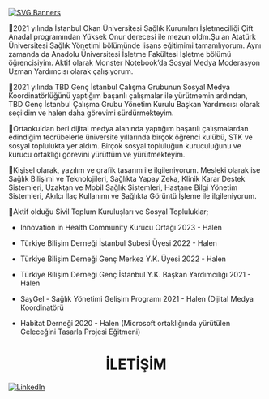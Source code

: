 [![SVG Banners](https://svg-banners.vercel.app/api?type=origin&text1=Herkese%20Merhaba%20Ben%20Melisa😇👋&text2=🌺%20Hoş%20Geldiniz&width=1200&height=400)](https://github.com/Akshay090/svg-banners)

🌺2021 yılında İstanbul Okan Üniversitesi Sağlık Kurumları İşletmeciliği Çift Anadal programından Yüksek Onur derecesi ile mezun oldm.Şu an Atatürk Üniversitesi Sağlık Yönetimi bölümünde lisans eğitimimi tamamlıyorum. Aynı zamanda da Anadolu Üniversitesi İşletme Fakültesi İşletme bölümü öğrencisiyim. Aktif olarak Monster Notebook’da Sosyal Medya Moderasyon Uzman Yardımcısı olarak çalışıyorum.

🌺2021 yılında TBD Genç İstanbul Çalışma Grubunun Sosyal Medya Koordinatörlüğünü yaptığım başarılı çalışmalar ile yürütmemin ardından, TBD Genç İstanbul Çalışma Grubu Yönetim Kurulu Başkan Yardımcısı olarak seçildim ve halen daha görevimi sürdürmekteyim.

🌺Ortaokuldan beri dijital medya alanında yaptığım başarılı çalışmalardan edindiğim tecrübelerle üniversite yıllarında birçok öğrenci kulübü, STK ve sosyal toplulukta yer aldım. Birçok sosyal topluluğun kuruculuğunu ve kurucu ortaklığı görevini yürüttüm ve yürütmekteyim.

🌺Kişisel olarak, yazılım ve grafik tasarım ile ilgileniyorum. Mesleki olarak ise Sağlık Bilişimi ve Teknolojileri, Sağlıkta Yapay Zeka, Klinik Karar Destek Sistemleri, Uzaktan ve Mobil Sağlık Sistemleri, Hastane Bilgi Yönetim Sistemleri, Akılcı İlaç Kullanımı ve Sağlıkta Görüntü İşleme ile ilgileniyorum.


🌺Aktif olduğu Sivil Toplum Kuruluşları ve Sosyal Topluluklar;
- Innovation in Health Community Kurucu Ortağı 2023 - Halen

- Türkiye Bilişim Derneği İstanbul Şubesi Üyesi 2022 - Halen

- Türkiye Bilişim Derneği Genç Merkez Y.K. Üyesi 2022 - Halen

- Türkiye Bilişim Derneği Genç İstanbul Y.K. Başkan Yardımcılığı 2021 - Halen

- SayGel - Sağlık Yönetimi Gelişim Programı 2021 - Halen
(Dijital Medya Koordinatörü

- Habitat Derneği 2020 - Halen
(Microsoft ortaklığında yürütülen Geleceğini Tasarla Projesi Eğitmeni) 



<div align="center"> <p>  

# İLETİŞİM # 
</p> </div>


<a href= "https://tr.linkedin.com/in/melisasahin/" rel="nofollow">
<img src= "https://img.shields.io/badge/linkedin-%230077B5.svg?style=for-the-badge&amp;logo=linkedin&amp;logoColor=white" alt="LinkedIn" data-canonical-src="https://img.shields.io/badge/linkedin-%230077B5.svg?style=for-the-badge&amp;logo=linkedin&amp;logoColor=white" style="max-width: 100%;"> </a>


